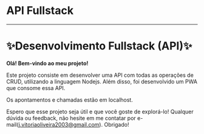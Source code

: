 # API Fullstack
---
# **✨Desenvolvimento Fullstack (API)✨**

**Olá! Bem-vindo ao meu projeto!**

Este projeto consiste em desenvolver uma API com todas as operações de CRUD, utilizando a linguagem Nodejs. Além disso, foi desenvolvido um PWA que consome essa API.

Os apontamentos e chamadas estão em localhost.

Espero que esse projeto seja útil e que você goste de explorá-lo! Qualquer dúvida ou feedback, não hesite em me contatar por e-mail(j.vitoriaoliveira2003@gmail.com). Obrigado!
